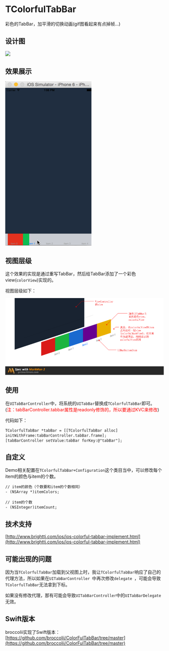 # TColorfulTabBar

彩色的TabBar，加平滑的切换动画(gif图看起来有点掉帧...)

## 设计图

![](./README-IMAGES/ColorfulTabBarDesign.gif)

## 效果展示

![](./README-IMAGES/result.gif)

## 视图层级

这个效果的实现是通过重写TabBar，然后给TabBar添加了一个彩色view(`colorView`)实现的。

视图层级如下：

![](./README-IMAGES/ViewHierarchy.png)

## 使用

在`UITabBarController`中，将系统的`UITabBar`替换成`TColorfulTabBar`即可。(<font color = red>注：tabBarController.tabbar属性是readonly修饰的，所以要通过KVC来修改</font>)

代码如下：

```objc
TColorfulTabBar *tabBar = [[TColorfulTabBar alloc] initWithFrame:tabBarController.tabBar.frame];
[tabBarController setValue:tabBar forKey:@"tabBar"];
```

## 自定义

Demo相关配置在`TColorfulTabBar+Configuration`这个类目当中，可以修改每个item的颜色与item的个数。

```objc
// item的颜色（个数要和item的个数相同）
- (NSArray *)itemColors;

// item的个数
- (NSInteger)itemCount;
```

## 技术支持

[http://www.brighttj.com/ios/ios-colorful-tabbar-implement.html](http://www.brighttj.com/ios/ios-colorful-tabbar-implement.html)

## 可能出现的问题

因为当`TColorfulTabBar`加载到父视图上时，我让`TColorfulTabBar`响应了自己的代理方法，所以如果在`UITabBarController `中再次修改`delegate `，可能会导致`TColorfulTabBar`无法拿到下标。

如果没有修改代理，那有可能会导致`UITabBarController`中的`UITabBarDelegate`无效。

## Swift版本

broccolii实现了Swift版本：[https://github.com/broccolii/ColorFulTabBar/tree/master](https://github.com/broccolii/ColorFulTabBar/tree/master)
